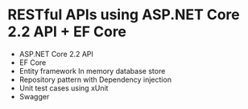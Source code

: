 # RESTful APIs using ASP.NET Core 2.2 API + EF Core
- ASP.NET Core 2.2 API
- EF Core
- Entity framework In memory database store
- Repository pattern with Dependency injection
- Unit test cases using xUnit
- Swagger
